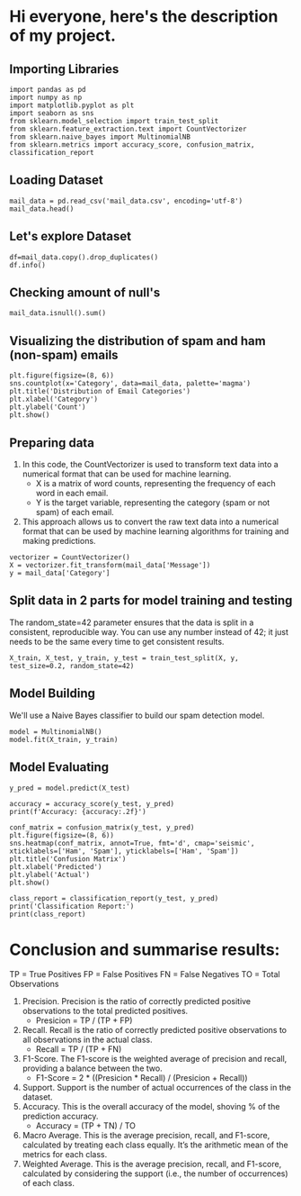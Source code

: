 # Hi everyone, here's the description of my project.

## Importing Libraries

```
import pandas as pd
import numpy as np
import matplotlib.pyplot as plt
import seaborn as sns
from sklearn.model_selection import train_test_split
from sklearn.feature_extraction.text import CountVectorizer
from sklearn.naive_bayes import MultinomialNB
from sklearn.metrics import accuracy_score, confusion_matrix, classification_report
```

## Loading Dataset

```
mail_data = pd.read_csv('mail_data.csv', encoding='utf-8')
mail_data.head()
```

## Let's explore Dataset

```
df=mail_data.copy().drop_duplicates()
df.info()
```
## Checking amount of null's

```
mail_data.isnull().sum()
```

## Visualizing the distribution of spam and ham (non-spam) emails

```
plt.figure(figsize=(8, 6))
sns.countplot(x='Category', data=mail_data, palette='magma')
plt.title('Distribution of Email Categories')
plt.xlabel('Category')
plt.ylabel('Count')
plt.show()
```

## Preparing data

1. In this code, the CountVectorizer is used to transform text data into a numerical format that can be used for machine learning.
   - X is a matrix of word counts, representing the frequency of each word in each email.
   - Y is the target variable, representing the category (spam or not spam) of each email.
2. This approach allows us to convert the raw text data into a numerical format that can be used by machine learning algorithms for training and making predictions.

```
vectorizer = CountVectorizer()
X = vectorizer.fit_transform(mail_data['Message'])
y = mail_data['Category']
```

## Split data in 2 parts for model training and testing

The random_state=42 parameter ensures that the data is split in a consistent, reproducible way. You can use any number instead of 42; it just needs to be the same every time to get consistent results.

```
X_train, X_test, y_train, y_test = train_test_split(X, y, test_size=0.2, random_state=42)
```

## Model Building

We'll use a Naive Bayes classifier to build our spam detection model.

```
model = MultinomialNB()
model.fit(X_train, y_train)
```

## Model Evaluating

```
y_pred = model.predict(X_test)

accuracy = accuracy_score(y_test, y_pred)
print(f'Accuracy: {accuracy:.2f}')

conf_matrix = confusion_matrix(y_test, y_pred)
plt.figure(figsize=(8, 6))
sns.heatmap(conf_matrix, annot=True, fmt='d', cmap='seismic', xticklabels=['Ham', 'Spam'], yticklabels=['Ham', 'Spam'])
plt.title('Confusion Matrix')
plt.xlabel('Predicted')
plt.ylabel('Actual')
plt.show()

class_report = classification_report(y_test, y_pred)
print('Classification Report:')
print(class_report)
```

# Conclusion and summarise results:
TP = True Positives
FP = False Positives
FN = False Negatives
TO = Total Observations
1. Precision. Precision is the ratio of correctly predicted positive observations to the total predicted positives.
   - Presicion = TP / (TP + FP)
2. Recall. Recall is the ratio of correctly predicted positive observations to all observations in the actual class.
   - Recall = TP / (TP + FN)
3. F1-Score. The F1-score is the weighted average of precision and recall, providing a balance between the two.
   - F1-Score = 2 * ((Presicion * Recall) / (Presicion + Recall))
4. Support. Support is the number of actual occurrences of the class in the dataset.
5. Accuracy. This is the overall accuracy of the model, shoving % of the prediction accuracy.
   - Accuracy = (TP + TN) / TO
6. Macro Average. This is the average precision, recall, and F1-score, calculated by treating each class equally. It’s the arithmetic mean of the metrics for each class.
7. Weighted Average. This is the average precision, recall, and F1-score, calculated by considering the support (i.e., the number of occurrences) of each class.






